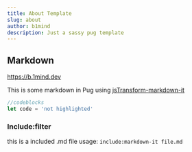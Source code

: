 ```yaml
---
title: About Template
slug: about
author: b1mind
description: Just a sassy pug template
---
```


## Markdown

https://b.1mind.dev

This is some markdown in Pug using
[ jsTransform-markdown-it ](https://github.com/jstransformers/jstransformer-markdown-it)

```js
//codeblocks
let code = 'not highlighted'
```

### Include:filter

this is a included .md file
usage:
`include:markdown-it file.md`
